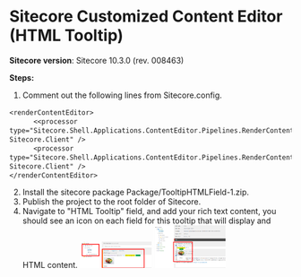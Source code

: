 # Sitecore Customized Content Editor (HTML Tooltip)
**Sitecore version**: Sitecore 10.3.0 (rev. 008463)

 **Steps:** 
1) Comment out the following lines from Sitecore.config.
```
<renderContentEditor>
      <<processor type="Sitecore.Shell.Applications.ContentEditor.Pipelines.RenderContentEditor.RenderSkinedContentEditor, Sitecore.Client" />
      <processor type="Sitecore.Shell.Applications.ContentEditor.Pipelines.RenderContentEditor.RenderStandardContentEditor, Sitecore.Client" />
</renderContentEditor>
```
2) Install the sitecore package Package/TooltipHTMLField-1.zip.
3) Publish the project to the root folder of Sitecore.
4) Navigate to "HTML Tooltip" field, and add your rich text content, you should see an icon on each field for this tooltip that will display and HTML content.
   <img src="screenshot/template.png" width="128"/>
   <img src="screenshot/item.png" width="128"/>